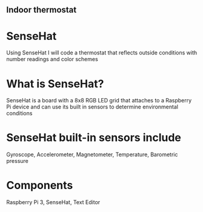 ## Indoor thermostat

# SenseHat
Using SenseHat I will code a thermostat that reflects outside conditions with number readings and color schemes

# What is SenseHat?
SenseHat is a board with a 8x8 RGB LED grid that attaches to a Raspberry Pi device and can use its built in sensors to determine
environmental conditions

# SenseHat built-in sensors include
Gyroscope,
Accelerometer,
Magnetometer,
Temperature,
Barometric pressure

# Components 
Raspberry Pi 3,
SenseHat,
Text Editor
    
